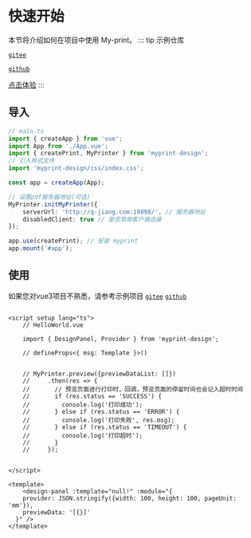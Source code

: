 # 快速开始
本节将介绍如何在项目中使用 My-print。
::: tip 示例仓库

[`gitee`](https://gitee.com/MyPrintDesign/myprint)

[`github`](https://github.com/MyPrintDesign/myprint)

[点击体验](./use-api/design-panel)
:::

## 导入
```ts
// main.ts
import { createApp } from 'vue';
import App from './App.vue';
import { createPrint, MyPrinter } from 'myprint-design';
// 引入样式文件
import 'myprint-design/css/index.css';

const app = createApp(App);

// 设置pdf服务器地址(可选)
MyPrinter.initMyPrinter({
    serverUrl: 'http://q-jiang.com:19898/', // 服务器地址
    disabledClient: true // 是否禁用客户端连接
});

app.use(createPrint); // 安装 myprint
app.mount('#app');
```

## 使用

如果您对vue3项目不熟悉，请参考示例项目 [`gitee`](https://gitee.com/MyPrintDesign/myprint-examples) [`github`](https://github.com/MyPrintDesign/myprint-examples)

```vue

<script setup lang="ts">
    // HelloWorld.vue
    
    import { DesignPanel, Provider } from 'myprint-design';
    
    // defineProps<{ msg: Template }>()
    
    
    // MyPrinter.preview({previewDataList: []})
    //     .then(res => {
    //       // 预览页面进行打印时，回调，预览页面的停留时间也会记入超时时间
    //       if (res.status == 'SUCCESS') {
    //         console.log('打印成功');
    //       } else if (res.status == 'ERROR') {
    //         console.log('打印失败', res.msg);
    //       } else if (res.status == 'TIMEOUT') {
    //         console.log('打印超时');
    //       }
    //     });


</script>

<template>
    <design-panel :template="null!" :module="{
    provider: JSON.stringify({width: 100, height: 100, pageUnit: 'mm'}),
    previewData: '[{}]'
  }" />
</template>

```
